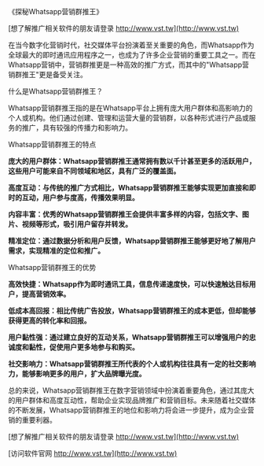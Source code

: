 《探秘Whatsapp营销群推王》

[想了解推广相关软件的朋友请登录 http://www.vst.tw](http://www.vst.tw)

在当今数字化营销时代，社交媒体平台扮演着至关重要的角色，而Whatsapp作为全球最大的即时通讯应用程序之一，也成为了许多企业营销的重要工具之一。而在Whatsapp营销中，营销群推更是一种高效的推广方式，而其中的"Whatsapp营销群推王"更是备受关注。

什么是Whatsapp营销群推王？

Whatsapp营销群推王指的是在Whatsapp平台上拥有庞大用户群体和高影响力的个人或机构。他们通过创建、管理和运营大量的营销群，以各种形式进行产品或服务的推广，具有较强的传播力和影响力。

Whatsapp营销群推王的特点

**庞大的用户群体：Whatsapp营销群推王通常拥有数以千计甚至更多的活跃用户，这些用户可能来自不同领域和地区，具有广泛的覆盖面。**

**高度互动：与传统的推广方式相比，Whatsapp营销群推王能够实现更加直接和即时的互动，用户参与度高，传播效果明显。**

**内容丰富：优秀的Whatsapp营销群推王会提供丰富多样的内容，包括文字、图片、视频等形式，吸引用户留存并转发。**

**精准定位：通过数据分析和用户反馈，Whatsapp营销群推王能够更好地了解用户需求，实现精准的定位和推广。**

Whatsapp营销群推王的优势

**高效快捷：Whatsapp作为即时通讯工具，信息传递速度快，可以快速触达目标用户，提高营销效率。**

**低成本高回报：相比传统广告投放，Whatsapp营销群推王的成本更低，但却能够获得更高的转化率和回报。**

**用户黏性强：通过建立良好的互动关系，Whatsapp营销群推王可以增强用户的忠诚度和黏性，促使用户更多地参与和购买。**

**社交影响力：Whatsapp营销群推王所代表的个人或机构往往具有一定的社交影响力，能够影响更多的用户，扩大品牌曝光度。**

总的来说，Whatsapp营销群推王在数字营销领域中扮演着重要角色，通过其庞大的用户群体和高度互动性，帮助企业实现品牌推广和营销目标。未来随着社交媒体的不断发展，Whatsapp营销群推王的地位和影响力将会进一步提升，成为企业营销的重要利器。

[想了解推广相关软件的朋友请登录 http://www.vst.tw](http://www.vst.tw)


[访问软件官网 http://www.vst.tw](http://www.vst.tw)
